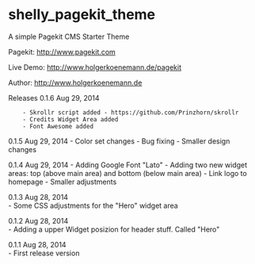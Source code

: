 shelly_pagekit_theme
====================

A simple Pagekit CMS Starter Theme

Pagekit: http://www.pagekit.com

Live Demo: http://www.holgerkoenemann.de/pagekit

Author: http://www.holgerkoenemann.de

Releases
0.1.6 	Aug 29, 2014

        - Skrollr script added - https://github.com/Prinzhorn/skrollr
        - Credits Widget Area added
        - Font Awesome added
        
0.1.5 	Aug 29, 2014
        - Color set changes
        - Bug fixing
        - Smaller design changes
        
0.1.4 	Aug 29, 2014
        - Adding Google Font "Lato" 
        - Adding two new widget areas: top (above main area) and bottom (below main area) 
        - Link logo to homepage 
        - Smaller adjustments

0.1.3 	Aug 28, 2014 	
        - Some CSS adjustments for the "Hero" widget area 
        
0.1.2 	Aug 28, 2014 	
        - Adding a upper Widget posizion for header stuff. Called "Hero" 	
        
0.1.1 	Aug 28, 2014 	
        - First release version

